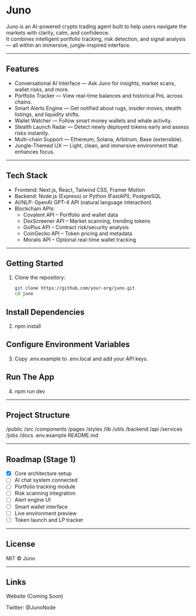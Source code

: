 # Juno

Juno is an AI-powered crypto trading agent built to help users navigate the markets with clarity, calm, and confidence.  
It combines intelligent portfolio tracking, risk detection, and signal analysis — all within an immersive, jungle-inspired interface.

---

## Features

- Conversational AI Interface — Ask Juno for insights, market scans, wallet risks, and more.
- Portfolio Tracker — View real-time balances and historical PnL across chains.
- Smart Alerts Engine — Get notified about rugs, insider moves, stealth listings, and liquidity shifts.
- Wallet Watcher — Follow smart money wallets and whale activity.
- Stealth Launch Radar — Detect newly deployed tokens early and assess risks instantly.
- Multi-chain Support — Ethereum, Solana, Arbitrum, Base (extensible).
- Jungle-Themed UX — Light, clean, and immersive environment that enhances focus.

---

## Tech Stack

- Frontend: Next.js, React, Tailwind CSS, Framer Motion
- Backend: Node.js (Express) or Python (FastAPI), PostgreSQL
- AI/NLP: OpenAI GPT-4 API (natural language interaction)
- Blockchain APIs:
  - Covalent API – Portfolio and wallet data
  - DexScreener API – Market scanning, trending tokens
  - GoPlus API – Contract risk/security analysis
  - CoinGecko API – Token pricing and metadata
  - Moralis API – Optional real-time wallet tracking

---

## Getting Started

1. Clone the repository:
   ```bash
   git clone https://github.com/your-org/juno.git
   cd juno
   
## Install Dependencies

2. npm install

## Configure Environment Variables

3. Copy .env.example to .env.local and add your API keys.

## Run The App

4. npm run dev


---

## Project Structure

/public
/src
  /components
  /pages
  /styles
  /lib
  /utils
/backend
  /api
  /services
  /jobs
/docs
.env.example
README.md

---

## Roadmap (Stage 1)

- [x] Core architecture setup  
- [ ] AI chat system connected  
- [ ] Portfolio tracking module  
- [ ] Risk scanning integration  
- [ ] Alert engine UI  
- [ ] Smart wallet interface  
- [ ] Live environment preview  
- [ ] Token launch and LP tracker

---

## License

MIT © Juno

---

## Links

Website (Coming Soon)

Twitter: @JunoNode


